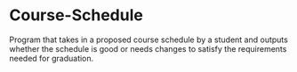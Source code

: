 # Course-Schedule
Program that takes in a proposed course schedule by a student and outputs whether the schedule is good or needs changes to satisfy the requirements needed for graduation.
